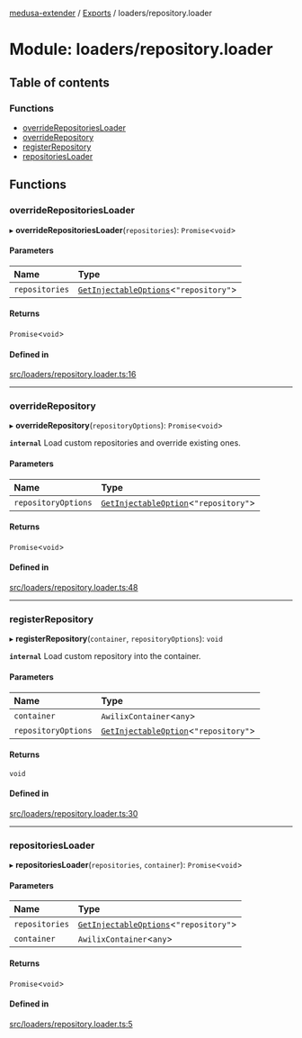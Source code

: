 [medusa-extender](../README.md) / [Exports](../modules.md) / loaders/repository.loader

# Module: loaders/repository.loader

## Table of contents

### Functions

- [overrideRepositoriesLoader](loaders_repository_loader.md#overriderepositoriesloader)
- [overrideRepository](loaders_repository_loader.md#overriderepository)
- [registerRepository](loaders_repository_loader.md#registerrepository)
- [repositoriesLoader](loaders_repository_loader.md#repositoriesloader)

## Functions

### overrideRepositoriesLoader

▸ **overrideRepositoriesLoader**(`repositories`): `Promise`<`void`\>

#### Parameters

| Name | Type |
| :------ | :------ |
| `repositories` | [`GetInjectableOptions`](types.md#getinjectableoptions)<``"repository"``\> |

#### Returns

`Promise`<`void`\>

#### Defined in

[src/loaders/repository.loader.ts:16](https://github.com/adrien2p/medusa-extender/blob/a2f987c/src/loaders/repository.loader.ts#L16)

___

### overrideRepository

▸ **overrideRepository**(`repositoryOptions`): `Promise`<`void`\>

**`internal`**
Load custom repositories and override existing ones.

#### Parameters

| Name | Type |
| :------ | :------ |
| `repositoryOptions` | [`GetInjectableOption`](types.md#getinjectableoption)<``"repository"``\> |

#### Returns

`Promise`<`void`\>

#### Defined in

[src/loaders/repository.loader.ts:48](https://github.com/adrien2p/medusa-extender/blob/a2f987c/src/loaders/repository.loader.ts#L48)

___

### registerRepository

▸ **registerRepository**(`container`, `repositoryOptions`): `void`

**`internal`**
Load custom repository into the container.

#### Parameters

| Name | Type |
| :------ | :------ |
| `container` | `AwilixContainer`<`any`\> |
| `repositoryOptions` | [`GetInjectableOption`](types.md#getinjectableoption)<``"repository"``\> |

#### Returns

`void`

#### Defined in

[src/loaders/repository.loader.ts:30](https://github.com/adrien2p/medusa-extender/blob/a2f987c/src/loaders/repository.loader.ts#L30)

___

### repositoriesLoader

▸ **repositoriesLoader**(`repositories`, `container`): `Promise`<`void`\>

#### Parameters

| Name | Type |
| :------ | :------ |
| `repositories` | [`GetInjectableOptions`](types.md#getinjectableoptions)<``"repository"``\> |
| `container` | `AwilixContainer`<`any`\> |

#### Returns

`Promise`<`void`\>

#### Defined in

[src/loaders/repository.loader.ts:5](https://github.com/adrien2p/medusa-extender/blob/a2f987c/src/loaders/repository.loader.ts#L5)
